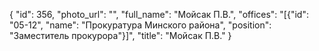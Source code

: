 {
    "id": 356,
    "photo_url": "",
    "full_name": "Мойсак П.В.",
    "offices": "[{\"id\": \"05-12\", \"name\": \"Прокуратура Минского района\", \"position\": \"Заместитель прокурора\"}]",
    "title": "Мойсак П.В."
}
